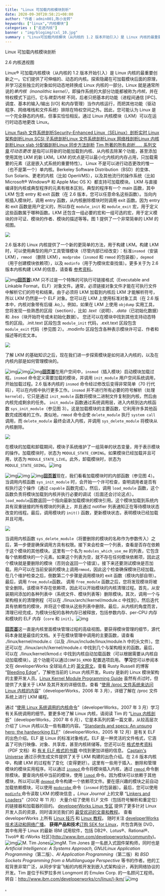 ```yaml
---
title: "Linux 可加载内核模块剖析"
date: 2020-09-30T20:58:21+08:00
author: "作者：admin001,陈小龙转"
keywords: ["linux","内核模块"]
categories : ["走进内核"]
banner : "img/blogimg/cxl_10.jpg"
summary : "Linux可加载内核模块（从内核的 1.2 版本开始引入）是 Linux 内核的最重要创新之一。它们提供了可伸缩的、动态的内核。探索隐藏在可加载模块后面的原理，并学习这些独立的对象如何动态地转换成 Linux 内核的一部分。"
---
```


Linux 可加载内核模块剖析

2.6 内核透视图

Linux® 可加载内核模块（从内核的 1.2 版本开始引入）是 Linux 内核的最重要创新之一。它们提供了可伸缩的、动态的内核。探索隐藏在可加载模块后面的原理，并学习这些独立的对象如何动态地转换成 Linux 内核的一部分。Linux 就是通常所说的*单内核（monolithic kernel）*，即操作系统的大部分功能都被称为*内核*，并在特权模式下运行。它与*微型内核* 不同，后者只把基本的功能（进程间通信 [IPC]、调度、基本的输入/输出 [I/O] 和内存管理）当作内核运行，而把其他功能（驱动程序、网络堆栈和文件系统）排除在特权空间之外。因此，您可能认为 Linux 是一个完全静态的内核，但事实恰恰相反。通过 Linux 内核模块（LKM）可以在运行时动态地更改 Linux。

 [Linux flash 文件系统剖析](http://www.ibm.com/developerworks/cn/linux/l-flash-filesystems/)[Security-Enhanced Linux（SELinux）剖析](http://www.ibm.com/developerworks/cn/linux/l-selinux/)[实时 Linux 架构剖析](http://www.ibm.com/developerworks/cn/linux/l-real-time-linux/)[Linux SCSI 子系统剖析](http://www.ibm.com/developerworks/cn/linux/l-scsi-subsystem/)[Linux 文件系统剖析](http://www.ibm.com/developerworks/cn/linux/l-linux-filesystem/)[Linux 网络栈剖析](http://www.ibm.com/developerworks/cn/linux/l-linux-networking-stack/)[Linux 内核剖析](http://www.ibm.com/developerworks/cn/linux/l-linux-kernel/)[Linux slab 分配器剖析](http://www.ibm.com/developerworks/cn/linux/l-linux-slab-allocator)[Linux 同步方法剖析](http://www.ibm.com/developerworks/cn/linux/l-linux-synchronization.html) [Tim 所著的所有*剖析……* 系列文章](http://www.ibm.com/developerworks/cn/views/linux/libraryview.jsp?search_by=Linux+剖析)*可动态更改* 是指可以将新的功能加载到内核、从内核去除某个功能，甚至添加使用其他 LKM 的新 LKM。LKM 的优点是可以最小化内核的内存占用，只加载需要的元素（这是嵌入式系统的重要特性）。 Linux 不是可以进行动态更改的惟一（也不是第一个）单内核。Berkeley Software Distribution（BSD）的变体、Sun Solaris、更老的内核（比如 OpenVMS），以及其他流行的操作系统（比如 Microsoft® Windows® 和 Apple Mac OS X）都支持可加载模块。 LKM 与直接编译到内核或典型程序的元素有根本区别。典型的程序有一个 main 函数，其中 LKM 包含 entry 和 exit 函数（在 2.6 版本，您可以任意命名这些函数）。当向内核插入模块时，调用 entry 函数，从内核删除模块时则调用 exit 函数。因为 entry 和 exit 函数是用户定义的，所以存在 `module_init` 和 `module_exit` 宏，用于定义这些函数属于哪种函数。LKM 还包含一组必要的宏和一组可选的宏，用于定义模块的许可证、模块的作者、模块的描述等等。图 1 提供了一个非常简单的 LKM 的视图。 

![](img/1.jpg)

2.6 版本的 Linux 内核提供了一个新的更简单的方法，用于构建 LKM。构建 LKM 时，可以使用典型的用户工具管理模块（尽管内部已经改变）：标准`insmod`（安装 LKM），`rmmod` （删除 LKM），`modprobe`（`insmod` 和 `rmmod` 的包装器），`depmod`（用于创建模块依赖项），以及 `modinfo`（用于为模块宏查找值）。更多关于为 2.6 版本内核构建 LKM 的信息，请查看 [参考资料](http://www.ibm.com/developerworks/cn/linux/l-lkm/#resources)。

  ![img](http://www.ibm.com/i/v14/icons/u_bold.gif)[**回页首**](http://www.ibm.com/developerworks/cn/linux/l-lkm/#main)LKM 只不过是一个特殊的可执行可链接格式（Executable and Linkable Format，ELF）对象文件。通常，必须链接对象文件才能在可执行文件中解析它们的符号和结果。由于必须将 LKM 加载到内核后 LKM 才能解析符号，所以 LKM 仍然是一个 ELF 对象。您可以在 LKM 上使用标准对象工具（在 2.6 版本中，内核对象带有后缀 *.ko,*）。例如，如果在 LKM 上使用 `objdump` 实用工具，您将发现一些熟悉的区段（section），比如 *.text*（说明）、*.data*（已初始化数据）和 *.bss*（块开始符号或未初始化数据）。 您还可以在模块中找到其他支持动态特性的区段。.init.text 区段包含 `module_init` 代码，.exit.text 区段包含 `module_exit` 代码（参见图 2）。.modinfo 区段包含各种表示模块许可证、作者和描述等的宏文本。 

![](img/2.jpg)

了解 LKM 的基础知识之后，现在我们进一步探索模块是如何进入内核的，以及在内核内部是如何管理模块的。

![img](http://www.ibm.com/i/v14/rules/blue_rule.gif)![img](http://www.ibm.com/i/c.gif)![img](http://www.ibm.com/i/v14/icons/u_bold.gif)[**回页首**](http://www.ibm.com/developerworks/cn/linux/l-lkm/#main)在用户空间中，`insmod`（插入模块）启动模块加载过程。`insmod` 命令定义需要加载的模块，并调用 `init_module` 用户空间系统调用，开始加载过程。2.6 版本内核的 `insmod` 命令经过修改后变得非常简单（70 行代码），可以在内核中执行更多工作。`insmod` 并不进行所有必要的符号解析（处理`kerneld`），它只是通过 `init_module` 函数将模块二进制文件复制到内核，然后由内核完成剩余的任务。 `init_module` 函数通过系统调用层，进入内核到达内核函数 `sys_init_module`（参见图 3）。这是加载模块的主要函数，它利用许多其他函数完成困难的工作。类似地，`rmmod` 命令会使 `delete_module` 执行 `system call` 调用，而 `delete_module` 最终会进入内核，并调用 `sys_delete_module` 将模块从内核删除。

![](img/3.jpg)

在模块的加载和卸载期间，模块子系统维护了一组简单的状态变量，用于表示模块的操作。加载模块时，状态为 `MODULE_STATE_COMING`。如果模块已经加载并且可用，状态为 `MODULE_STATE_LIVE`。此外，卸载模块时，状态为 `MODULE_STATE_GOING`。![img](http://www.ibm.com/i/v14/rules/blue_rule.gif) 

![img](http://www.ibm.com/i/c.gif)![img](http://www.ibm.com/i/c.gif)  ![img](http://www.ibm.com/i/v14/icons/u_bold.gif)[**回页首**](http://www.ibm.com/developerworks/cn/linux/l-lkm/#main)现在，我们看看加载模块时的内部函数（参见图 4）。当调用内核函数 `sys_init_module` 时，会开始一个许可检查，查明调用者是否有权执行这个操作（通过 `capable` 函数完成）。然后，调用 `load_module` 函数，这个函数负责将模块加载到内核并执行必要的调试（后面还会讨论这点）。`load_module`函数返回一个指向最新加载模块的模块引用。这个模块加载到系统内具有双重链接的所有模块的列表上，并且通过 notifier 列表通知正在等待模块状态改变的线程。最后，调用模块的 `init()` 函数，更新模块状态，表明模块已经加载并且可用。

![](img/4.jpg)

当调用内核函数 `sys_delete_module`（将要删除的模块的名称作为参数传入）之后，第一步便是确保调用方具有权限。接下来会检查一个列表，查看是否存在依赖于这个模块的其他模块。这里有一个名为 `modules_which_use_me` 的列表，它包含每个依赖模块的一个元素。如果这个列表为空，就不存在任何模块依赖项，因此这个模块就是要删除的模块（否则会返回一个错误）。接下来还要测试模块是否加载。用户可以在当前安装的模块上调用`rmmod`，因此这个检查确保模块已经加载。在几个维护检查之后，倒数第二个步骤是调用模块的 exit 函数（模块内部自带）。最后，调用 `free_module`函数。 调用 `free_module` 函数之后，您将发现模块将被安全删除。该模块不存在依赖项，因此可以开始模块的内核清理过程。首先，从安装期间添加的各种列表中（系统文件、模块列表等）删除模块。其次，调用一个与架构相关的清理例程（可以在 ./linux/arch/<arch>/kernel/module.c 中找到）。然后迭代具有依赖性的模块，并将这个模块从这些列表中删除。最后，从内核的角度而言，清理已经完成，为模块分配的各种内存已被释放，包括参数内存、per-CPU 内存和模块的 ELF 内存（`core` 和 `init`）。![img](http://www.ibm.com/i/v14/rules/blue_rule.gif) 

[**回页首**](http://www.ibm.com/developerworks/cn/linux/l-lkm/#main)这一直是内核里面模块管理过程的高级视图。要获得模块管理的细节，源代码本身就是最佳的文档。关于在模块管理中调用的主要函数，请查看 ./linux/kernel/module.c（以及 ./linux/include/linux/module.h 中的头文件）。您还可以在 ./linux/arch/<arch>/kernel/module.c 中找到几个与架构相关的函数。最后，可以在 ./linux/kernel/kmod.c 中找到内核自动加载函数（可以根据需要从内核自动加载模块）。这个功能可以通过`CONFIG_KMOD` 配置选项启用。 **学习**您可以参阅本文在 developerWorks 全球站点上的 [英文原文](http://www.ibm.com/developerworks/linux/library/l-lkm/?S_TACT=105AGX52&S_CMP=cn-a-l)。查看 Rusty Russell 的博客 “[Bleeding Edge](http://ozlabs.org/~rusty/)”，了解他当前的 Linux 内核开发。Rusty 是新的 Linux 模块架构的主要开发人员。[Linux Kernel Module Programming Guide](http://tldp.org/LDP/lkmpg/2.6/html/lkmpg.html) 虽然有点过时，但提供了大量关于 LKM 及其开发的详细信息。查看 “[使用 /proc 文件系统来访问 Linux 内核的内容](http://www.ibm.com/developerworks/cn/linux/l-proc.html)”（developerWorks，2006 年 3 月），详细了解在 /proc 文件系统上进行 LKM 编程。

通过 “[使用 Linux 系统调用的内核命令](http://www.ibm.com/developerworks/cn/linux/l-system-calls/)”（developerWorks，2007 年 3 月）学习有关系统调用的细节。要更多地了解 Linux 内核，请阅读 Tim 的 “[Linux 内核剖析](http://www.ibm.com/developerworks/cn/linux/l-linux-kernel/)”（developerWorks，2007 年 6 月），它是本系列的第一篇文章，从较高层次介绍了 Linux 内核以及一些有趣的内容。“[Standards and specs: An unsung hero: the hardworking ELF](http://www.ibm.com/developerworks/power/library/pa-spec12/index.html)”（developerWorks，2005 年 12 月）是有关 ELF 的出色介绍。ELF 是 Linux 的标准对象格式。ELF 是一种灵活的文件格式，它涵盖了可执行映像、对象、共享库，甚至内核转储等。您还可以在 [格式参考资料](http://www.skyfree.org/linux/references/ELF_Format.pdf)（PDF 文档）和 [有关 ELF 格式的书籍](http://www.linuxfoundation.org/spec/book/ELF-generic/ELF-generic/book1.html) 中找到更加详细的信息。 [Captain's Universe](http://www.captain.at/programming/kernel-2.6/) 通过示例生成文件提供了关于 LKM 构建的出色介绍。在 2.6 版本内核中，构建 LKM 的过程有了变化（变得更好）。这里有一些用于插入、删除和管理模块的模块实用程序。可以通过 [`insmod` ](http://node1.yo-linux.com/cgi-bin/man2html?cgi_command=insmod)命令将模块插入内核，通过 [`rmmod` ](http://node1.yo-linux.com/cgi-bin/man2html?cgi_command=rmmod)命令删除模块。要查询内核中当前的模块，使用 [`lsmod` ](http://node1.yo-linux.com/cgi-bin/man2html?cgi_command=lsmod)命令。因为模块可以依赖于其他模块，所以可以用 [`depmod` ](http://node1.yo-linux.com/cgi-bin/man2html?cgi_command=depmod)命令构建一个依赖项文件。要在感兴趣的模块之前自动加载依赖模块，可以使用 [`modprobe` ](http://node1.yo-linux.com/cgi-bin/man2html?cgi_command=modprobe)命令（`insmod` 的包装器）。最后，您可以使用 [`modinfo` ](http://node1.yo-linux.com/cgi-bin/man2html?cgi_command=modinfo)命令读取 LKM 的模块信息 。*Linux Journal* 上的文章 “[Linkers and Loaders](http://www.linuxjournal.com/article/6463)”（2002 年 11 月） 大量介绍了使用 ELF 文件（包括符号解析和重定位）的链接器和加载器的目的。 [developerWorks Linux 专区](http://www.ibm.com/developerworks/cn/linux/) 提供了更多针对 Linux 开发人员的资源，同时请浏览我们的 [最受欢迎的文章和教程](http://www.ibm.com/developerworks/cn/linux/top10/index.html)。 查看 developerWorks 上所有 [Linux 技巧](http://www.ibm.com/developerworks/cn/views/linux/libraryview.jsp?search_by=Linux+技巧) 和 [Linux 教程](http://www-128.ibm.com/developerworks/cn/views/linux/libraryview.jsp?type_by=教程)。 随时关注 [developerWorks 技术活动和网络广播](http://www.ibm.com/developerworks/offers/techbriefings/)。 **获得产品和技术**[订购 SEK for Linux](http://www.ibm.com/developerworks/offers/sek/)，共包含两张 DVD，其中有用于 Linux 的最新 IBM 试用软件，包括 DB2®、Lotus®、Rational®、Tivoli® 和 rWorks 社区](http://www.ibm.com/developerworks/community)。![img](http://www.ibm.com/i/c.gif)![M. Tim Jones](http://www.ibm.com/developerworks/i/p-mjones.jpg)![img](http://www.ibm.com/i/c.gif)M. Tim Jones 是一名嵌入式固件架构师，同时也是 *Artificial Intelligence: A Systems Approach, GNU/Linux Application Programming*（第二版）、*AI Application Programming*（第二版）和 *BSD Sockets Programming from a Multilanguage Perspective* 等书的作者。他的工程背景非常广泛，从同步宇宙飞船的内核开发到嵌入式架构设计，再到网络协议的开发。Tim 是位于科罗拉多州 Longmont 的 Emulex Corp. 的一名顾问工程师。转自：http://www.ibm.com/developerworks/cn/linux/l-lkm/ ![img](http://www.ibm.com/i/c.gif) 

[.](http://wwww.kerneltravel.net/index.php/site-serieux-pour-commander-adalat)